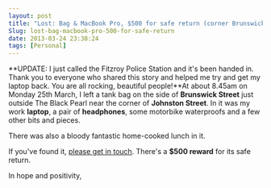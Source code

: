 ```yaml
---
layout: post
title: "Lost: Bag & MacBook Pro, $500 for safe return (corner Brunswick Street and Johnston Street)"
Slug: lost-bag-macbook-pro-500-for-safe-return
date: 2013-03-24 23:38:24
tags: [Personal]
---
```

**UPDATE: I just called the Fitzroy Police Station and it's been handed in. Thank you to everyone who shared this story and helped me try and get my laptop back. You are all rocking, beautiful people!**At about 8.45am on Monday 25th March, I left a tank bag on the side of **Brunswick Street** just outside The Black Pearl near the corner of **Johnston Street**. In it was my work **laptop**, a pair of **headphones**, some motorbike waterproofs and a few other bits and pieces.

There was also a bloody fantastic home-cooked lunch in it.

If you've found it, [please get in touch](/contact/ "Last day in Hà Nội"). There's a **$500 reward** for its safe return.

In hope and positivity,

